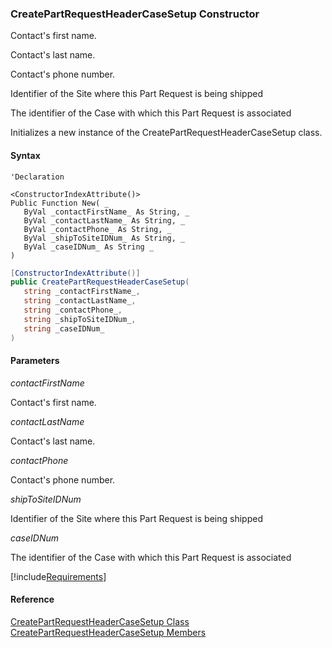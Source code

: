 ﻿### CreatePartRequestHeaderCaseSetup Constructor

Contact's first name.

Contact's last name.

Contact's phone number.

Identifier of the Site where this Part Request is being shipped

The identifier of the Case with which this Part Request is associated

Initializes a new instance of the CreatePartRequestHeaderCaseSetup class.

#### Syntax

```vbnet
'Declaration

<ConstructorIndexAttribute()>
Public Function New( _
   ByVal _contactFirstName_ As String, _
   ByVal _contactLastName_ As String, _
   ByVal _contactPhone_ As String, _
   ByVal _shipToSiteIDNum_ As String, _
   ByVal _caseIDNum_ As String _
)
```

```csharp
[ConstructorIndexAttribute()]
public CreatePartRequestHeaderCaseSetup( 
   string _contactFirstName_,
   string _contactLastName_,
   string _contactPhone_,
   string _shipToSiteIDNum_,
   string _caseIDNum_
)
```

#### Parameters

_contactFirstName_

Contact's first name.

_contactLastName_

Contact's last name.

_contactPhone_

Contact's phone number.

_shipToSiteIDNum_

Identifier of the Site where this Part Request is being shipped

_caseIDNum_

The identifier of the Case with which this Part Request is associated

[!include[Requirements](../partials/requirements.md)]

#### Reference

[CreatePartRequestHeaderCaseSetup Class](FChoice.Toolkits.Clarify~FChoice.Toolkits.Clarify.Logistics.CreatePartRequestHeaderCaseSetup.md)  
[CreatePartRequestHeaderCaseSetup Members](FChoice.Toolkits.Clarify~FChoice.Toolkits.Clarify.Logistics.CreatePartRequestHeaderCaseSetup_members.md)